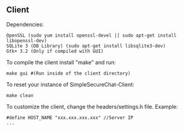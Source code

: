 <h2>Client</h2>
Dependencies:

    OpenSSL (sudo yum install openssl-devel || sudo apt-get install libopenssl-dev)
    SQLite 3 (DB Library) (sudo apt-get install libsqlite3-dev)
    Gtk+ 3.2 (Only if compiled with GUI)

To compile the client install "make" and run:

    make gui #(Run inside of the client directory)

To reset your instance of SimpleSecureChat-Client:

    make clean
    
To customize the client, change the headers/settings.h file. Example:

    #define HOST_NAME "xxx.xxx.xxx.xxx" //Server IP
    ...
